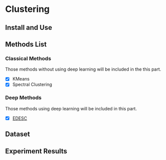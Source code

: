 # Clustering
## Install and Use


## Methods List
### Classical Methods
Those methods without using deep learning will be included in the this part.

- [x] KMeans
- [x] Spectral Clustering

### Deep Methods
Those methods using deep learning will be included in this part.

- [x] [EDESC](https://openaccess.thecvf.com/content/CVPR2022/papers/Cai_Efficient_Deep_Embedded_Subspace_Clustering_CVPR_2022_paper.pdf)

## Dataset

## Experiment Results
